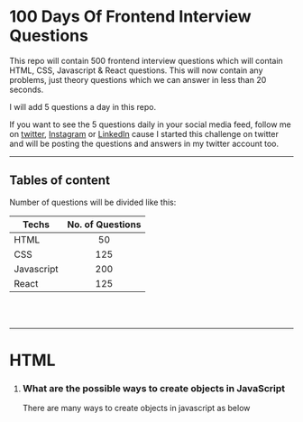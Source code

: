 # 100 Days Of Frontend Interview Questions


This repo will contain 500 frontend interview questions which will contain HTML, CSS, Javascript & React questions. This will now contain any problems, just theory questions which we can answer in less than 20 seconds.

I will add 5 questions a day in this repo.

If you want to see the 5 questions daily in your social media feed, follow me on [twitter](https://twitter.com/saran_pariyar1), [Instagram](https://instagram.com/saran_pariyar1) or [LinkedIn](https://www.linkedin.com/in/saran-pariyar-5078b5217/) cause I started this challenge on twitter and will be posting the questions and answers in my twitter account too.

---



## Tables of content

Number of questions will be divided like this:


| Techs      | No. of Questions |
| ------------- |:-------------:|
| HTML    | 50|
| CSS      | 125      |   
| Javascript | 200      |    
|React | 125 |


<br /><br />


---

# HTML


1. ### What are the possible ways to create objects in JavaScript

   There are many ways to create objects in javascript as below 